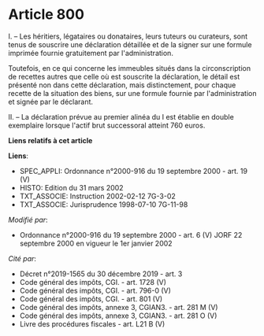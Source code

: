 # Article 800

I. – Les héritiers, légataires ou donataires, leurs tuteurs ou curateurs, sont tenus de souscrire une déclaration détaillée
et de la signer sur une formule imprimée fournie gratuitement par l'administration.

Toutefois, en ce qui concerne les immeubles situés dans la circonscription de recettes autres que celle où est souscrite la
déclaration, le détail est présenté non dans cette déclaration, mais distinctement, pour chaque recette de la situation des
biens, sur une formule fournie par l'administration et signée par le déclarant.

II. – La déclaration prévue au premier alinéa du I est établie en double exemplaire lorsque l'actif brut successoral atteint
760 euros.

**Liens relatifs à cet article**

**Liens**:

  - SPEC_APPLI: Ordonnance n°2000-916 du 19 septembre 2000 - art. 19 (V)
  - HISTO: Edition du 31 mars 2002
  - TXT_ASSOCIE: Instruction 2002-02-12 7G-3-02
  - TXT_ASSOCIE: Jurisprudence 1998-07-10 7G-11-98

_Modifié par_:

  - Ordonnance n°2000-916 du 19 septembre 2000 - art. 6 (V) JORF 22 septembre 2000 en vigueur le 1er janvier 2002

_Cité par_:

  - Décret n°2019-1565 du 30 décembre 2019 - art. 3
  - Code général des impôts, CGI. - art. 1728 (V)
  - Code général des impôts, CGI. - art. 796-0 (V)
  - Code général des impôts, CGI. - art. 801 (V)
  - Code général des impôts, annexe 3, CGIAN3. - art. 281 M (V)
  - Code général des impôts, annexe 3, CGIAN3. - art. 281 O (V)
  - Livre des procédures fiscales - art. L21 B (V)
